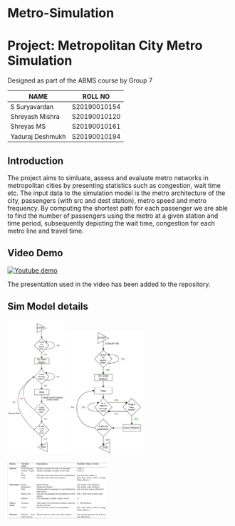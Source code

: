 # Metro-Simulation
# Project: Metropolitan City Metro Simulation
Designed as part of the ABMS course by Group 7

| NAME | ROLL NO |
|------|---------|
|S Suryavardan| S20190010154 |
|Shreyash Mishra| S20190010120 |
|Shreyas MS| S20190010161 |
|Yaduraj Deshmukh| S20190010194 |

## Introduction
The project aims to simluate, assess and evaluate metro networks in metropolitan cities by presenting statistics such as congestion, wait time etc. The input data to the simulation model is the metro architecture of the city, passengers (with src and dest station), metro speed and metro frequency. By computing the shortest path for each passenger we are able to find the number of passengers using the metro at a given station and time period, subsequently depicting the wait time, congestion for each metro line and travel time.

## Video Demo
[![Youtube demo](https://img.youtube.com/vi/KU5OnhZjZOM/0.jpg)](https://www.youtube.com/watch?v=KU5OnhZjZOM)

The presentation used in the video has been added to the repository.

## Sim Model details
<p float="left">
<img src="images/Figure1.jpeg" width="25%">
<img src="images/Figure2.jpeg" width="35%">
</p>
<p float="left">
<img src="images/Variables.png" width="45%">
</p>

